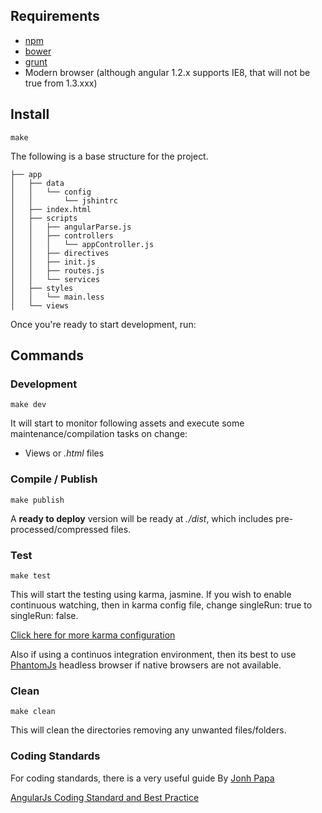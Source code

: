## Requirements

* [npm](https://www.npmjs.org/)
* [bower](http://bower.io/)
* [grunt](http://gruntjs.com/)
* Modern browser (although angular 1.2.x supports IE8, that will not be true from 1.3.xxx)

## Install

```shell
make
```

The following is a base structure for the project.

```shell
├── app
│   ├── data
│   │   └── config
│   │       └── jshintrc
│   ├── index.html
│   ├── scripts
│   │   ├── angularParse.js
│   │   ├── controllers
│   │   │   └── appController.js
│   │   ├── directives
│   │   ├── init.js
│   │   ├── routes.js
│   │   └── services
│   ├── styles
│   │   └── main.less
│   └── views
```

Once you're ready to start development, run:

## Commands

### Development

```shell
make dev
```
It will start to monitor following assets and execute some maintenance/compilation tasks on change:

* Views or *.html* files

### Compile / Publish

```shell
make publish
```

A **ready to deploy** version will be ready at *./dist*, which includes pre-processed/compressed files.

### Test
```shell
make test
```
This will start the testing using karma, jasmine. If you wish to enable continuous watching, then in karma config file, change singleRun: true to singleRun: false.

[Click here for more karma configuration](https://github.com/karma-runner/grunt-karma)

Also if using a continuos integration environment, then its best to use [PhantomJs](http://phantomjs.org/) headless browser if native browsers are not available.

### Clean
```shell
make clean
```
This will clean the directories removing any unwanted files/folders.

### Coding Standards

For coding standards, there is a very useful guide By [Jonh Papa](https://github.com/johnpapa/)

[AngularJs Coding Standard and Best Practice](https://github.com/johnpapa/angularjs-styleguide)
